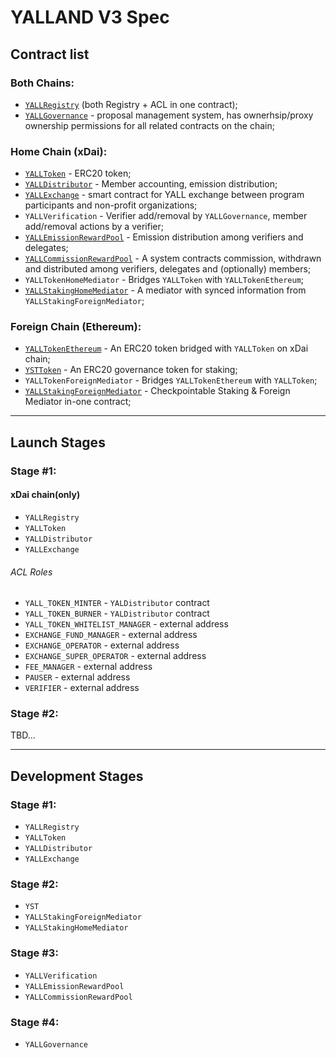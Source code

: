 # YALLAND V3 Spec

## Contract list

### Both Chains:
* [`YALLRegistry`](./YALLRegistry.md) (both Registry + ACL in one contract);
* [`YALLGovernance`](./YALLGovernance.md) - proposal management system, has ownerhsip/proxy ownership permissions for all related contracts on the chain;

### Home Chain (xDai):
* [`YALLToken`](./YALLToken.md) - ERC20 token;
* [`YALLDistributor`](./YALLDistributor.md) - Member accounting, emission distribution;
* [`YALLExchange`](./YALLExchange.md) - smart contract for YALL exchange between program participants and non-profit organizations;
* `YALLVerification` - Verifier add/removal by `YALLGovernance`, member add/removal actions by a verifier;
* [`YALLEmissionRewardPool`](./YALLEmissionRewardPool.md) - Emission distribution among verifiers and delegates;
* [`YALLCommissionRewardPool`](./YALLCommissionRewardPool.md) - A system contracts commission, withdrawn and distributed among verifiers, delegates and (optionally) members;
* `YALLTokenHomeMediator` - Bridges `YALLToken` with `YALLTokenEthereum`;
* [`YALLStakingHomeMediator`](./YALLStakingHomeMediator.md) - A mediator with synced information from `YALLStakingForeignMediator`;

### Foreign Chain (Ethereum):
* [`YALLTokenEthereum`](./YALLTokenEthereum.md) - An ERC20 token bridged with `YALLToken` on xDai chain;
* [`YSTToken`](./YSTToken.md) - An ERC20 governance token for staking;
* `YALLTokenForeignMediator` - Bridges `YALLTokenEthereum` with `YALLToken`;
* [`YALLStakingForeignMediator`](./YALLStakingForeignMediator.md) - Checkpointable Staking & Foreign Mediator in-one contract;

--------
## Launch Stages
### Stage #1:
#### xDai chain(only)

* `YALLRegistry`
* `YALLToken`
* `YALLDistributor`
* `YALLExchange`

###### ACL Roles
* `YALL_TOKEN_MINTER` - `YALDistributor` contract
* `YALL_TOKEN_BURNER` - `YALDistributor` contract
* `YALL_TOKEN_WHITELIST_MANAGER` - external address
* `EXCHANGE_FUND_MANAGER` - external address
* `EXCHANGE_OPERATOR` - external address
* `EXCHANGE_SUPER_OPERATOR` - external address
* `FEE_MANAGER` - external address
* `PAUSER` - external address
* `VERIFIER` - external address

### Stage #2:

TBD...

--------
## Development Stages
### Stage #1:

* `YALLRegistry`
* `YALLToken`
* `YALLDistributor`
* `YALLExchange`

### Stage #2:

* `YST`
* `YALLStakingForeignMediator`
* `YALLStakingHomeMediator`

### Stage #3:

* `YALLVerification`
* `YALLEmissionRewardPool`
* `YALLCommissionRewardPool`

### Stage #4:

* `YALLGovernance`
